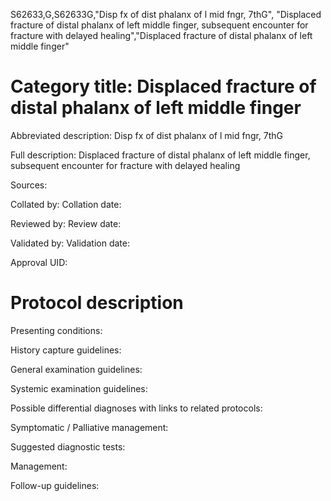 S62633,G,S62633G,"Disp fx of dist phalanx of l mid fngr, 7thG", "Displaced fracture of distal phalanx of left middle finger, subsequent encounter for fracture with delayed healing","Displaced fracture of distal phalanx of left middle finger"
# Category title: Displaced fracture of distal phalanx of left middle finger

Abbreviated description: Disp fx of dist phalanx of l mid fngr, 7thG

Full description: Displaced fracture of distal phalanx of left middle finger, subsequent encounter for fracture with delayed healing

Sources:

Collated by:
Collation date:

Reviewed by:
Review date:

Validated by:
Validation date:

Approval UID:

# Protocol description

Presenting conditions:

History capture guidelines:

General examination guidelines:

Systemic examination guidelines:

Possible differential diagnoses with links to related protocols:

Symptomatic / Palliative management:

Suggested diagnostic tests:

Management:

Follow-up guidelines:
